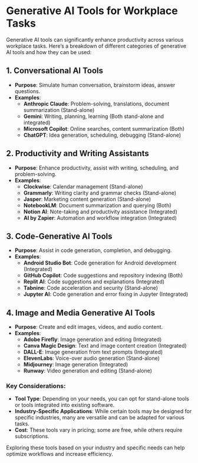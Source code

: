 # Generative AI Tools for Workplace Tasks

Generative AI tools can significantly enhance productivity across various workplace tasks. Here’s a breakdown of different categories of generative AI tools and how they can be used:

## 1. Conversational AI Tools
- **Purpose**: Simulate human conversation, brainstorm ideas, answer questions.
- **Examples**:
  - **Anthropic Claude**: Problem-solving, translations, document summarization (Stand-alone)
  - **Gemini**: Writing, planning, learning (Both stand-alone and integrated)
  - **Microsoft Copilot**: Online searches, content summarization (Both)
  - **ChatGPT**: Idea generation, scheduling, debugging (Stand-alone)

## 2. Productivity and Writing Assistants
- **Purpose**: Enhance productivity, assist with writing, scheduling, and problem-solving.
- **Examples**:
  - **Clockwise**: Calendar management (Stand-alone)
  - **Grammarly**: Writing clarity and grammar checks (Stand-alone)
  - **Jasper**: Marketing content generation (Stand-alone)
  - **NotebookLM**: Document summarization and querying (Both)
  - **Notion AI**: Note-taking and productivity assistance (Integrated)
  - **AI by Zapier**: Automation and workflow integration (Integrated)

## 3. Code-Generative AI Tools
- **Purpose**: Assist in code generation, completion, and debugging.
- **Examples**:
  - **Android Studio Bot**: Code generation for Android development (Integrated)
  - **GitHub Copilot**: Code suggestions and repository indexing (Both)
  - **Replit AI**: Code suggestions and explanations (Integrated)
  - **Tabnine**: Code acceleration and security (Stand-alone)
  - **Jupyter AI**: Code generation and error fixing in Jupyter (Integrated)

## 4. Image and Media Generative AI Tools
- **Purpose**: Create and edit images, videos, and audio content.
- **Examples**:
  - **Adobe Firefly**: Image generation and editing (Integrated)
  - **Canva Magic Design**: Text and image content creation (Integrated)
  - **DALL-E**: Image generation from text prompts (Integrated)
  - **ElevenLabs**: Voice-over audio generation (Stand-alone)
  - **Midjourney**: Image generation (Integrated)
  - **Runway**: Video generation and editing (Stand-alone)

### Key Considerations:
- **Tool Type**: Depending on your needs, you can opt for stand-alone tools or tools integrated into existing software.
- **Industry-Specific Applications**: While certain tools may be designed for specific industries, many are versatile and can be adapted for various tasks.
- **Cost**: These tools vary in pricing; some are free, while others require subscriptions.

Exploring these tools based on your industry and specific needs can help optimize workflows and increase efficiency.
